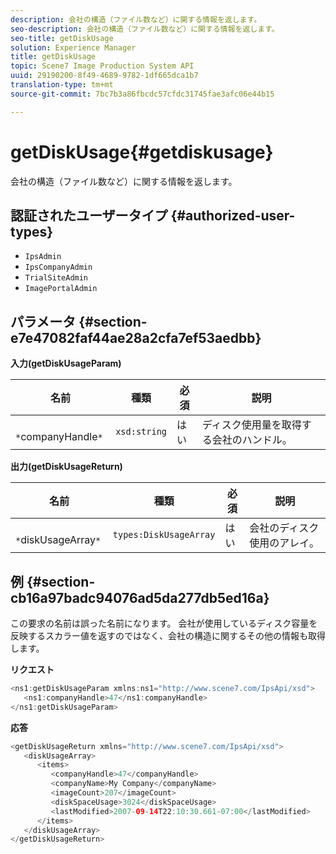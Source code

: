 ```yaml
---
description: 会社の構造（ファイル数など）に関する情報を返します。
seo-description: 会社の構造（ファイル数など）に関する情報を返します。
seo-title: getDiskUsage
solution: Experience Manager
title: getDiskUsage
topic: Scene7 Image Production System API
uuid: 29190200-8f49-4689-9782-1df665dca1b7
translation-type: tm+mt
source-git-commit: 7bc7b3a86fbcdc57cfdc31745fae3afc06e44b15

---
```



# getDiskUsage{#getdiskusage}

会社の構造（ファイル数など）に関する情報を返します。

## 認証されたユーザータイプ {#authorized-user-types}

* `IpsAdmin`
* `IpsCompanyAdmin`
* `TrialSiteAdmin`
* `ImagePortalAdmin`

## パラメータ {#section-e7e47082faf44ae28a2cfa7ef53aedbb}

**入力(getDiskUsageParam)**

| 名前 | 種類 | 必須 | 説明 |
|---|---|---|---|
| ` *`companyHandle`*` | `xsd:string` | はい | ディスク使用量を取得する会社のハンドル。 |

**出力(getDiskUsageReturn)**

| 名前 | 種類 | 必須 | 説明 |
|---|---|---|---|
| ` *`diskUsageArray`*` | `types:DiskUsageArray` | はい | 会社のディスク使用のアレイ。 |

## 例 {#section-cb16a97badc94076ad5da277db5ed16a}

この要求の名前は誤った名前になります。 会社が使用しているディスク容量を反映するスカラー値を返すのではなく、会社の構造に関するその他の情報も取得します。

**リクエスト**

```java
<ns1:getDiskUsageParam xmlns:ns1="http://www.scene7.com/IpsApi/xsd">
   <ns1:companyHandle>47</ns1:companyHandle>
</ns1:getDiskUsageParam>
```

**応答**

```java
<getDiskUsageReturn xmlns="http://www.scene7.com/IpsApi/xsd">
   <diskUsageArray>
      <items>
         <companyHandle>47</companyHandle>
         <companyName>My Company</companyName>
         <imageCount>207</imageCount>
         <diskSpaceUsage>3024</diskSpaceUsage>
         <lastModified>2007-09-14T22:10:30.661-07:00</lastModified>
      </items>
   </diskUsageArray>
</getDiskUsageReturn>
```

